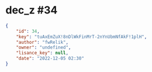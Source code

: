 
# dec_z #34
                
```JSON
{
    "id": 34,
    "key": "tuAxEmZuX!8nDlWkFinMrT-2nYnUbmNfAkF!1plH",
    "author": "fwRelik",
    "owner": "undefined",
    "lisance_key": null,
    "date": "2022-12-05 02:30"
}
```
    